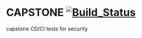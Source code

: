 # CAPSTONE [![Build_Status](https://travis-ci.org/KoalaTea/capstone-security-unit-tests.svg?branch=master)](https://travis-ci.org/KoalaTea/capstone-security-unit-tests)
capstone CD/CI tests for security
